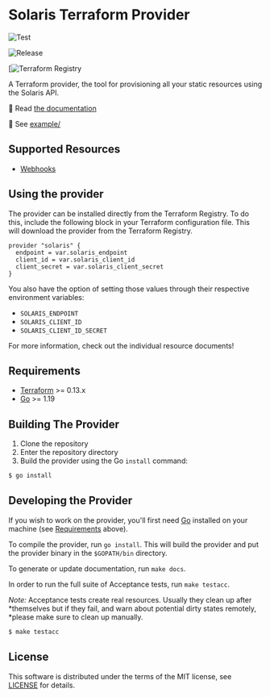 # Solaris Terraform Provider

![Test](https://github.com/Jimdo/terraform-provider-solarisbank/actions/workflows/test.yml/badge.svg)

![Release](https://github.com/Jimdo/terraform-provider-solarisbank/actions/workflows/test.yml/badge.svg)

[![Terraform Registry]()

A Terraform provider, the tool for provisioning all your static resources using the Solaris API.

📝 Read [the documentation]()

👀 See [example/](examples/)

## Supported Resources
- [Webhooks](https://docs.solarisgroup.com/api-reference/onboarding/webhooks/)

## Using the provider

The provider can be installed directly from the Terraform Registry. To do this, include the following block in your Terraform configuration file. This will download the provider from the Terraform Registry.

```hcl
provider "solaris" {
  endpoint = var.solaris_endpoint
  client_id = var.solaris_client_id
  client_secret = var.solaris_client_secret
}
```
You also have the option of setting those values through their respective environment variables:

- `SOLARIS_ENDPOINT`
- `SOLARIS_CLIENT_ID`
- `SOLARIS_CLIENT_ID_SECRET`


For more information, check out the individual resource documents!

## Requirements

- [Terraform](https://www.terraform.io/downloads.html) >= 0.13.x
- [Go](https://golang.org/doc/install) >= 1.19

## Building The Provider

1. Clone the repository
2. Enter the repository directory
3. Build the provider using the Go `install` command: 

```sh
$ go install
```

## Developing the Provider

If you wish to work on the provider, you'll first need [Go](http://www.golang.org) installed on your machine (see [Requirements](#requirements) above).

To compile the provider, run `go install`. This will build the provider and put the provider binary in the `$GOPATH/bin` directory.

To generate or update documentation, run `make docs`.

In order to run the full suite of Acceptance tests, run `make testacc`.

*Note:* Acceptance tests create real resources. Usually they clean up after *themselves but if they fail, and warn about potential dirty states remotely, *please make sure to clean up manually.

```sh
$ make testacc
```

## License

This software is distributed under the terms of the MIT license, see [LICENSE](./LICENSE) for details.
